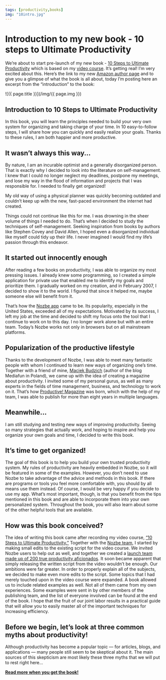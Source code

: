 ```yaml
---
tags: [productivity,books]
img: "10intro.jpg"
---
```


# Introduction to my new book - 10 steps to Ultimate Productivity

We’re about to start pre-launch of my new book - [10 Steps to Ultimate Productivity](https://sliwinski.com/books/) which is based on my [video course](https://sliwinski.com/10steps/). It’s getting real! I’m very excited about this. Here’s the link to my new [Amazon author page](http://amazon.com/author/sliwinski) and to give you a glimpse of what the book is all about, today I’m posting here an excerpt from the “introduction” to the book: 

<!--More-->

![{{ page.title }}](/img/{{ page.img }})

## Introduction to 10 Steps to Ultimate Productivity

In this book, you will learn the principles needed to build your very own system for organizing and taking charge of your time. In 10 easy-to-follow steps, I will share how you can quickly and easily realize your goals. Thanks to these rules, I am both happier and more productive.

## It wasn’t always this way...

By nature, I am an incurable optimist and a generally disorganized person. That is exactly why I decided to look into the literature on self-management. I knew that I could no longer neglect my deadlines, postpone my meetings, and lose my way in the flood of information and projects that I was responsible for. I needed to finally get organized!

My old way of using a physical planner was quickly becoming outdated and couldn’t keep up with the new, fast-paced environment the internet had created.

Things could not continue like this for me. I was drowning in the sheer volume of things I needed to do. That’s when I decided to study the techniques of self-management. Seeking inspiration from books by authors like Stephen Covey and David Allen, I hoped even a disorganized individual like myself could tidy up their life. I never imagined I would find my life’s passion through this endeavor.

## It started out innocently enough

After reading a few books on productivity, I was able to organize my most pressing issues. I already knew some programming, so I created a simple application for private use that enabled me to identify my goals and prioritize them. I gradually worked on my creation, and in February 2007, I decided to show it to the world. I figured that since it helped me, maybe someone else will benefit from it.

That’s how the [Nozbe app](https://nozbe.com) came to be. Its popularity, especially in the United States, exceeded all of my expectations. Motivated by its success, I left my job at the time and decided to shift my focus onto the tool that I continue to work on to this day. I no longer work alone but with an entire team. Today’s Nozbe works not only in browsers but on all mainstream platforms.

## Popularization of the productive lifestyle

Thanks to the development of Nozbe, I was able to meet many fantastic people with whom I continued to learn new ways of organizing one’s time. Together with a friend of mine, [Maciek Budzich](https://www.mediafun.pl) (author of the blog Mediafun in Poland), we came up with the idea of creating a magazine about productivity. I invited some of my personal gurus, as well as many experts in the fields of time management, business, and technology to work on it. That’s how [Productive! Magazine](http://productivemag.com) was born, which with the help of my team, I was able to publish for more than eight years in multiple languages.

## Meanwhile...

I am still studying and testing new ways of improving productivity. Seeing so many strategies that actually work, and hoping to inspire and help you organize your own goals and time, I decided to write this book.

## It’s time to get organized!

The goal of this book is to help you build your own trusted productivity system. My rules of productivity are heavily embedded in Nozbe, so it will be featured in some of the examples. However, you don’t need to use Nozbe to take advantage of the advice and methods in this book. If there are programs or tools you feel more comfortable with, you should by all means use them instead. Of course, I would be very happy if you decide to use my app. What’s most important, though, is that you benefit from the tips mentioned in this book and are able to incorporate them into your own personalized system. Throughout the book, you will also learn about some of the other helpful tools that are available.

## How was this book conceived?

The idea of writing this book came after recording my video course, [“10 Steps to Ultimate Productivity.”](https://sliwinski.com/10steps/) Together with the [Nozbe team](https://nozbe.com/about), I started by making small edits to the existing script for the video course. We invited Nozbe users to help out as well, and together we created a [launch team made up of 200 true productivity aficionados](https://www.facebook.com/groups/10stepsbook/). It soon became apparent that simply releasing the written script from the video wouldn’t be enough. Our ambitions were far greater. In order to properly explain all of the subjects, we decided to make even more edits to the script. Some topics that I had merely touched upon in the video course were expanded. A book allowed us to include related examples as well. Not all of them came from my own experiences. Some examples were sent in by other members of the publishing team, and the list of everyone involved can be found at the end of the book. I hope that the fruit of our joint labor results in a practical guide that will allow you to easily master all of the important techniques for increasing efficiency.

## Before we begin, let’s look at three common myths about productivity!

Although productivity has become a popular topic — for articles, blogs, and applications — many people still seem to be skeptical about it. The main sources of this skepticism are most likely these three myths that we will put to rest right here…

**[Read more when you get the book!](https://productivitycourse.com)**


[n]: https://nozbe.com/?a=mike
[p]: https://thepodcast.fm/
